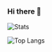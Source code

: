 ### Hi there 👋

![Stats](https://github-readme-stats.vercel.app/api?username=The60th&show_icons=true&count_private=true&theme=vue)

![Top Langs](https://github-readme-stats.vercel.app/api/top-langs/?username=The60th&layout=compact&theme=vue)

<!--
**The60th/the60th** is a ✨ _special_ ✨ repository because its `README.md` (this file) appears on your GitHub profile.

Here are some ideas to get you started:

- 🔭 I’m currently working on ...
- 🌱 I’m currently learning ...
- 👯 I’m looking to collaborate on ...
- 🤔 I’m looking for help with ...
- 💬 Ask me about ...
- 📫 How to reach me: ...
- 😄 Pronouns: ...
- ⚡ Fun fact: ...
-->
